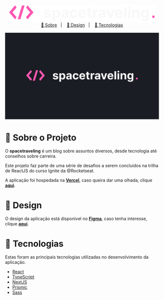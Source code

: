 <div align='center'>
  <img src='.github/logo.svg' alt='Logo do projeto spacetraveling'/>
</div>

<div align='center'>
  <a href='#about'>📖 Sobre</a>&nbsp;&nbsp;&nbsp;|&nbsp;&nbsp;&nbsp;
  <a href="#design">🎨 Design</a>&nbsp;&nbsp;&nbsp;|&nbsp;&nbsp;&nbsp;
  <a href='#technologies'>🔩 Tecnologias</a>
</div>

</br>

<div align="center">
  <img src=".github/front-cover.svg" alt="Capa do projeto spacetraveling" width="780px" />
</div>

<a id="about"></a>

# 📖 Sobre o Projeto

O **spacetraveling** é um blog sobre assuntos diversos, desde tecnologia até conselhos sobre carreira.

Este projeto faz parte de uma série de desafios a serem concluídos na trilha de ReactJS do curso Ignite da @Rocketseat.

A aplicação foi hospedada na [**Vercel**](https://vercel.com/), caso queira dar uma olhada, clique [**aqui**](https://spacetraveling-marcosjbm.vercel.app/).

<a id="design"></a>

# 🎨 Design

O design da aplicação está disponivel no [**Figma**](https://www.figma.com/), caso tenha interesse, clique [**aqui**](<https://www.figma.com/file/X4gUUgGdpJiDBBIyVtR6Rl/Desafios-M%C3%B3dulo-3-ReactJS-(Copy)?type=design&t=YZ7agwQnEU4AeaUg-6>).

<a id="technologies"></a>

# 🔩 Tecnologias

Estas foram as principais tecnologias utilizadas no desenvolvimento da aplicação.

- [React](https://react.dev/)
- [TypeScript](https://www.typescriptlang.org/)
- [NextJS](https://nextjs.org/)
- [Prismic](https://prismic.io/)
- [Sass](https://sass-lang.com/)
